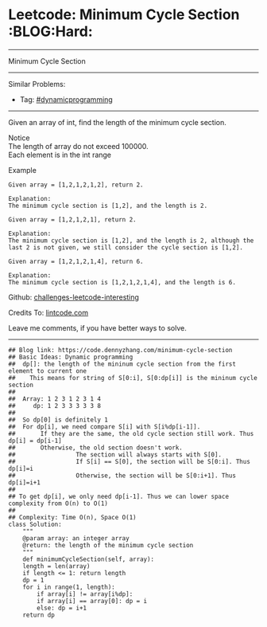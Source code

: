 
# Leetcode: Minimum Cycle Section     :BLOG:Hard:

---

Minimum Cycle Section  

---

Similar Problems:  

-   Tag: [#dynamicprogramming](https://code.dennyzhang.com/tag/dynamicprogramming)

---

Given an array of int, find the length of the minimum cycle section.  

 Notice  
The length of array do not exceed 100000.  
Each element is in the int range  

Example  

    Given array = [1,2,1,2,1,2], return 2.
    
    Explanation:
    The minimum cycle section is [1,2], and the length is 2.

    Given array = [1,2,1,2,1], return 2.
    
    Explanation:
    The minimum cycle section is [1,2], and the length is 2, although the last 2 is not given, we still consider the cycle section is [1,2].

    Given array = [1,2,1,2,1,4], return 6.
    
    Explanation:
    The minimum cycle section is [1,2,1,2,1,4], and the length is 6.

Github: [challenges-leetcode-interesting](https://github.com/DennyZhang/challenges-leetcode-interesting/tree/master/problems/minimum-cycle-section)  

Credits To: [lintcode.com](http://www.lintcode.com/en/problem/minimum-cycle-section/)  

Leave me comments, if you have better ways to solve.  

---

    ## Blog link: https://code.dennyzhang.com/minimum-cycle-section
    ## Basic Ideas: Dynamic programming
    ##  dp[]: the length of the mininum cycle section from the first element to current one
    ##    This means for string of S[0:i], S[0:dp[i]] is the mininum cycle section
    ##
    ##  Array: 1 2 3 1 2 3 1 4
    ##     dp: 1 2 3 3 3 3 3 8
    ##
    ##  So dp[0] is definitely 1
    ##  For dp[i], we need compare S[i] with S[i%dp[i-1]].
    ##       If they are the same, the old cycle section still work. Thus dp[i] = dp[i-1]
    ##       Otherwise, the old section doesn't work.
    ##                 The section will always starts with S[0].
    ##                 If S[i] == S[0], the section will be S[0:i]. Thus dp[i]=i
    ##                 Otherwise, the section will be S[0:i+1]. Thus dp[i]=i+1
    ##
    ## To get dp[i], we only need dp[i-1]. Thus we can lower space complexity from O(n) to O(1)
    ##
    ## Complexity: Time O(n), Space O(1)
    class Solution:
        """
        @param array: an integer array
        @return: the length of the minimum cycle section
        """
        def minimumCycleSection(self, array):
    	length = len(array)
    	if length <= 1: return length
    	dp = 1
    	for i in range(1, length):
    	    if array[i] != array[i%dp]:
    		if array[i] == array[0]: dp = i
    		else: dp = i+1
    	return dp

